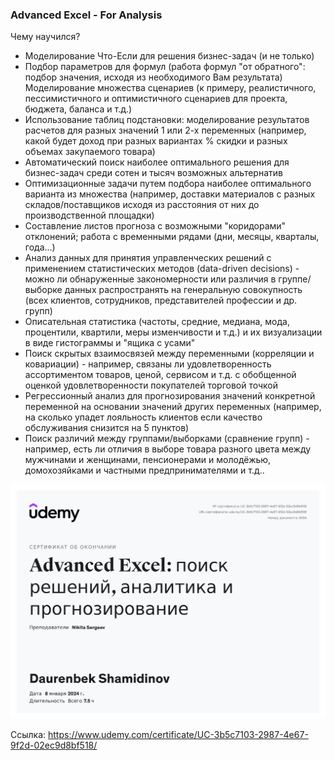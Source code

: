 ### Advanced Excel - For Analysis

Чему научился?

- Моделирование Что-Если для решения бизнес-задач (и не только)
- Подбор параметров для формул (работа формул "от обратного": подбор значения, исходя из необходимого Вам результата)
  Моделирование множества сценариев (к примеру, реалистичного, пессимистичного и оптимистичного сценариев для проекта, бюджета, баланса и т.д.)
- Использование таблиц подстановки: моделирование результатов расчетов для разных значений 1 или 2-х переменных (например, какой будет доход при разных вариантах % скидки и разных объемах закупаемого товара)
- Автоматический поиск наиболее оптимального решения для бизнес-задач среди сотен и тысяч возможных альтернатив
- Оптимизационные задачи путем подбора наиболее оптимального варианта из множества (например, доставки материалов с разных складов/поставщиков исходя из расстояния от них до производственной площадки)
- Составление листов прогноза с возможными "коридорами" отклонений; работа с временными рядами (дни, месяцы, кварталы, года...)
- Анализ данных для принятия управленческих решений с применением статистических методов (data-driven decisions) - можно ли обнаруженные закономерности или различия в группе/выборке данных распространять на генеральную совокупность (всех клиентов, сотрудников, представителей профессии и др. групп)
- Описательная статистика (частоты, средние, медиана, мода, процентили, квартили, меры изменчивости и т.д.) и их визуализации в виде гистограммы и "ящика с усами"
- Поиск скрытых взаимосвязей между переменными (корреляции и ковариации) - например, связаны ли удовлетворенность ассортиментом товаров, ценой, сервисом и т.д. с обобщенной оценкой удовлетворенности покупателей торговой точкой
- Регрессионный анализ для прогнозирования значений конкретной переменной на основании значений других переменных (например, на сколько упадет лояльность клиентов если качество обслуживания снизится на 5 пунктов)
- Поиск различий между группами/выборками (сравнение групп) - например, есть ли отличия в выборе товара разного цвета между мужчинами и женщинами, пенсионерами и молодёжью, домохозяйками и частными предпринимателями и т.д..

![Certificate](./08-сертификат/Advanced%20Excel%20-%20Certificate.jpg)

Ссылка: https://www.udemy.com/certificate/UC-3b5c7103-2987-4e67-9f2d-02ec9d8bf518/
